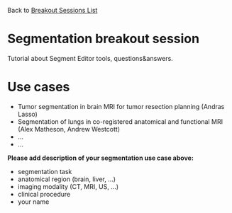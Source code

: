 Back to [Breakout Sessions List](../README.md#BreakoutSessions)

# Segmentation breakout session

Tutorial about Segment Editor tools, questions&answers.

# Use cases

* Tumor segmentation in brain MRI for tumor resection planning (Andras Lasso)
* Segmentation of lungs in co-registered anatomical and functional MRI (Alex Matheson, Andrew Westcott)
* ...
* ...

**Please add description of your segmentation use case above:**
- segmentation task
- anatomical region (brain, liver, ...)
- imaging modality (CT, MRI, US, ...)
- clinical procedure
- your name
